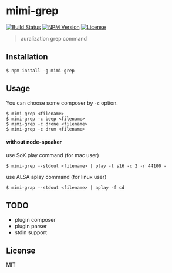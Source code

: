 # mimi-grep
[![Build Status](http://img.shields.io/travis/mohayonao/mimi-grep.svg?style=flat-square)](https://travis-ci.org/mohayonao/mimi-grep)
[![NPM Version](http://img.shields.io/npm/v/mimi-grep.svg?style=flat-square)](https://www.npmjs.org/package/mimi-grep)
[![License](http://img.shields.io/badge/license-MIT-brightgreen.svg?style=flat-square)](http://mohayonao.mit-license.org/)

> auralization grep command

## Installation

```
$ npm install -g mimi-grep
```

## Usage

You can choose some composer by `-c` option.

```
$ mimi-grep <filename>
$ mimi-grep -c beep <filename>
$ mimi-grep -c drone <filename>
$ mimi-grep -c drum <filename>
```

#### without node-speaker

use SoX play command (for mac user)
```
$ mimi-grep --stdout <filename> | play -t s16 -c 2 -r 44100 -
```

use ALSA aplay command (for linux user)
```
$ mimi-grap --stdout <filename> | aplay -f cd
```

## TODO

- plugin composer
- plugin parser
- stdin support

## License
MIT
